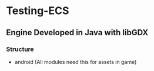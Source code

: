 # Testing-ECS
## Engine Developed in Java with libGDX

### Structure
- android \(All modules need this for assets in game\)
